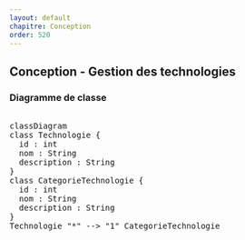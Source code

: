 ```yaml
---
layout: default
chapitre: Conception
order: 520
---
```


## Conception - Gestion des technologies

### Diagramme de classe

<pre class="mermaid">

classDiagram
class Technologie {
  id : int
  nom : String
  description : String
}
class CategorieTechnologie {
  id : int
  nom : String
  description : String
}
Technologie "*" --> "1" CategorieTechnologie
</pre>
